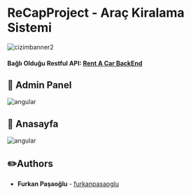 # ReCapProject - Araç Kiralama Sistemi
![cizimbanner2](https://raw.githubusercontent.com/furkanpasaoglu/githubImages/main/Yaz%C4%B1l%C4%B1m%20Geli%C5%9Ftirici%20Yeti%C5%9Ftirme%20kamp%C4%B1.png) 

#### Bağlı Olduğu Restful API: [Rent A Car BackEnd](https://github.com/furkanpasaoglu/ReCapProject "Rent A Car BackEnd")

## :pushpin: Admin Panel
![angular](https://raw.githubusercontent.com/furkanpasaoglu/githubImages/main/adminpanel.gif)

## :pushpin: Anasayfa
![angular](https://raw.githubusercontent.com/furkanpasaoglu/githubImages/main/anasayfa.gif)

## :pencil2:Authors
* **Furkan Paşaoğlu** - [furkanpasaoglu](https://github.com/furkanpasaoglu)

